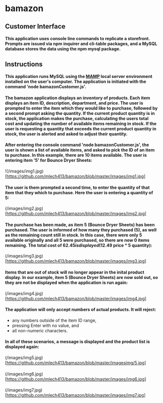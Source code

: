 # bamazon

## Customer Interface

#### This application uses console line commands to replicate a storefront. Prompts are issued via npm inquirer and cli-table packages, and a MySQL database stores the data using the npm mysql package.

## Instructions

#### This application runs MySQL using the <a href='https://www.mamp.info/en/downloads/'>MAMP</a> local server environment installed on the user's computer. The application is initiated with the command 'node bamazonCustomer.js'.

#### The bamazon application displays an inventory of products. Each item displays an item ID, description, department, and price. The user is prompted to enter the item which they would like to purchase, followed by a second prompt asking the quantity. If the current product quantity is in stock, the application makes the purchase, calculating the users total cost and updating the number of available items remaining in stock. If the user is requesting a quantity that exceeds the current product quantity in stock, the user is alerted and asked to adjust their quantity.

#### After entering the console command 'node bamazonCustomer.js', the user is shown a list of available items, and asked to pick the ID of an item to purchase. In this example, there are 10 items available. The user is entering item '5' for Bounce Dryer Sheets:

!(/images/img1.jpg)
[https://github.com/mlech413/bamazon/blob/master/images/img1.jpg]


#### The user is them prompted a second time, to enter the quantity of that item that they which to purchase. Here the user is entering a quantity of 5:
(/images/img2.jpg)
[https://github.com/mlech413/bamazon/blob/master/images/img2.jpg]

#### The purchase has been made, as item 5 (Bounce Dryer Sheets) has been purchased. The user is informed of how many they purchased (5), as well as the remaining count still in stock. In this case, there were only 5 available originally and all 5 were purchased, so there are now 0 items remaining. The total cost of $62.45 is displayed ($12.49 price * 5 quantity):
(/images/img3.jpg)
[https://github.com/mlech413/bamazon/blob/master/images/img3.jpg]

#### Items that are out of stock will no longer appear in the inital product display. In our example, item 5 (Bounce Dryer Sheets) are now sold out, so they are not be displayed when the application is run again:
(/images/img4.jpg)
[https://github.com/mlech413/bamazon/blob/master/images/img4.jpg]

#### The application will only accept numbers of actual products. It will reject:
* any numbers outside of the item ID range,
* pressing Enter with no value, and
* all non-numeric characters.
#### In all of these scenarios, a message is displayed and the product list is displayed again:
(/images/img5.jpg)
[https://github.com/mlech413/bamazon/blob/master/imagesimg/5.jpg]

#### 
(/images/img6.jpg)
[https://github.com/mlech413/bamazon/blob/master/images/img6.jpg]

#### 
(/images/img7.jpg)
[https://github.com/mlech413/bamazon/blob/master/images/img7.jpg]
